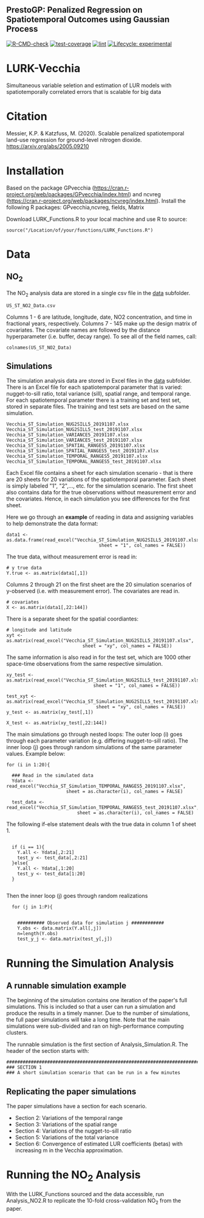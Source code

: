 ## PrestoGP: Penalized Regression on Spatiotemporal Outcomes using Gaussian Process

[![R-CMD-check](https://github.com/Spatiotemporal-Exposures-and-Toxicology/PrestoGP/actions/workflows/check-standard.yaml/badge.svg)](https://github.com/Spatiotemporal-Exposures-and-Toxicology/PrestoGP/actions/workflows/check-standard.yaml)
[![test-coverage](https://github.com/Spatiotemporal-Exposures-and-Toxicology/PrestoGP/actions/workflows/test-coverage.yaml/badge.svg)](https://github.com/Spatiotemporal-Exposures-and-Toxicology/PrestoGP/actions/workflows/test-coverage.yaml)
[![lint](https://github.com/Spatiotemporal-Exposures-and-Toxicology/PrestoGP/actions/workflows/lint.yaml/badge.svg)](https://github.com/Spatiotemporal-Exposures-and-Toxicology/PrestoGP/actions/workflows/lint.yaml)
[![Lifecycle:
experimental](https://img.shields.io/badge/lifecycle-experimental-orange.svg)](https://lifecycle.r-lib.org/articles/stages.html#experimental)    
# LURK-Vecchia

Simultaneous variable seletion and estimation of LUR models with spatiotemporally correlated errors that is scalable for big data

# Citation
Messier, K.P. & Katzfuss, M. (2020). Scalable penalized spatiotemporal land-use regression for ground-level nitrogen dioxide. https://arxiv.org/abs/2005.09210

# Installation 
Based on the package GPvecchia (https://cran.r-project.org/web/packages/GPvecchia/index.html) and
ncvreg (https://cran.r-project.org/web/packages/ncvreg/index.html). 
Install the following R packages: GPvecchia,ncvreg, fields, Matrix

Download LURK_Functions.R to your local machine and use R to source:
```
source("/Location/of/your/functions/LURK_Functions.R") 
``` 

# Data

## NO<sub>2</sub>
The NO<sub>2</sub> analysis data are stored in a single csv file in the [data](https://github.com/NIEHS/LURK-Vecchia/tree/master/data) subfolder. 

```
US_ST_NO2_Data.csv
```

Columns 1 - 6 are latitude, longitude, date, NO2 concentration, and time in fractional years, respectively. Columns 7 - 145 make up the design matrix of covariates. The covariate names are followed by the distance hyperparameter (i.e. buffer, decay range).
To see all of the field names, call: 
```
colnames(US_ST_NO2_Data)
```

## Simulations

The simulation analysis data are stored in Excel files in the [data](https://github.com/NIEHS/LURK-Vecchia/tree/master/data) subfolder. 
There is an Excel file for each spatiotemporal parameter that is varied: nugget-to-sill ratio, total variance (sill), spatial range, and temporal range.
For each spatiotemporal parameter there is a training set and test set, stored in separate files. The training and test sets are based on the same
simulation.

```
Vecchia_ST_Simulation_NUG2SILL5_20191107.xlsx
Vecchia_ST_Simulation_NUG2SILL5_test_20191107.xlsx
Vecchia_ST_Simulation_VARIANCE5_20191107.xlsx
Vecchia_ST_Simulation_VARIANCE5_test_20191107.xlsx
Vecchia_ST_Simulation_SPATIAL_RANGES5_20191107.xlsx
Vecchia_ST_Simulation_SPATIAL_RANGES5_test_20191107.xlsx
Vecchia_ST_Simulation_TEMPORAL_RANGES5_20191107.xlsx
Vecchia_ST_Simulation_TEMPORAL_RANGES5_test_20191107.xlsx
```
Each Excel file contains a sheet for each simulation scenario - that is there are 20 sheets for 20 variations of the spatiotemporal parameter. 
Each sheet is simply labeled "1", "2",..., etc. for the simulation scenario. 
The first sheet also contains data for the true observations without measurement error and the covariates. 
Hence, in each simulation you see differences for the first sheet. 

Here we go through an **example** of reading in data and assigning variables to help demonstrate the data format:
```
data1 <- as.data.frame(read_excel("Vecchia_ST_Simulation_NUG2SILL5_20191107.xlsx", 
                                  sheet = "1", col_names = FALSE))
```
The true data, without measurement error is read in:

```
# y true data
Y.true <- as.matrix(data1[,1])
```
Columns 2 through 21 on the first sheet are the 20 simulation scenarios of y-observed (i.e. with measurement error). 
The covariates are read in.
```
# covariates
X <- as.matrix(data1[,22:144])
```
There is a separate sheet for the spatial coordiantes:
```
# longitude and latitude
xyt <- as.matrix(read_excel("Vecchia_ST_Simulation_NUG2SILL5_20191107.xlsx", 
                            sheet = "xy", col_names = FALSE))

```
The same information is also read in for the test set, which are 1000 other space-time observations from the same
respective simulation. 
```
xy_test <- as.matrix(read_excel("Vecchia_ST_Simulation_NUG2SILL5_test_20191107.xlsx", 
                                sheet = "1", col_names = FALSE))

test_xyt <- as.matrix(read_excel("Vecchia_ST_Simulation_NUG2SILL5_test_20191107.xlsx", 
                                 sheet = "xy", col_names = FALSE))
y_test <- as.matrix(xy_test[,1])

X_test <- as.matrix(xy_test[,22:144])
```

The main simulations go through nested loops: The outer loop (i) goes through each parameter variation (e.g. differing nugget-to-sill ratio). The inner loop (j)
goes through random simulations of the same parameter values. Example below:
```
for (i in 1:20){
  
  ### Read in the simulated data
  Ydata <- read_excel("Vecchia_ST_Simulation_TEMPORAL_RANGES5_20191107.xlsx", 
                      sheet = as.character(i), col_names = FALSE)
  
  test_data <- read_excel("Vecchia_ST_Simulation_TEMPORAL_RANGES5_test_20191107.xlsx", 
                          sheet = as.character(i), col_names = FALSE)
```
The following if-else statement deals with the true data in column 1 of sheet 1.

```
  
  if (i == 1){
    Y.all <- Ydata[,2:21]
    test_y <- test_data[,2:21]
  }else{
    Y.all <- Ydata[,1:20]
    test_y <- test_data[1:20]
  }
  
````
Then the inner loop (j) goes through random realizations
```  
  for (j in 1:P){
    

    ########## Observed data for simulation j ############
    Y.obs <- data.matrix(Y.all[,j])
    n=length(Y.obs)
    test_y_j <- data.matrix(test_y[,j])
```


# Running the Simulation Analysis 

## A runnable simulation example
The beginning of the simulation contains one iteration of the paper's full simulations. This is
included so that a user can run a simulation and produce the results in a timely manner. Due to the 
number of simulations, the full paper simulations will take a long time. Note that the main simulations were sub-divided
and ran on high-performance computing clusters.

The runnable simulation is the first section of Analysis_Simulation.R. The header of the section starts with:
```
####################################################################################################
### SECTION 1
### A short simulation scenario that can be run in a few minutes
```

## Replicating the paper simulations

The paper simulations have a section for each scenario. 
- Section 2: Variations of the temporal range
- Section 3: Variations of the spatial range
- Section 4: Variations of the nugget-to-sill ratio
- Section 5: Variations of the total variance 
- Section 6: Convergence of estimated LUR coefficients (betas) with increasing m in the Vecchia approximation.

# Running the NO<sub>2</sub> Analysis 

With the LURK_Functions sourced and the data accessible, run Analysis_NO2.R to replicate the 10-fold cross-validation
NO<sub>2</sub> from the paper.
